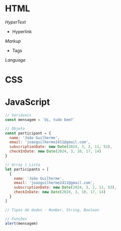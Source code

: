 # HTML

_HyperText_

- Hyperlink

_Markup_

- Tags

_Language_

# CSS

# JavaScript

```js
// Variáveis
const mensagem = `Oi, tudo bem?`

// Objeto
const participant = {
  name: 'João Guilherme',
  email: 'joaoguilherme2411@gmail.com',
  subscriptionDate: new Date(2024, 3, 2, 11, 53),
  checkInDate: new Date(2024, 3, 10, 17, 14)
}

// Array | Lista
let participants = [
  {
    name: 'João Guilherme',
    email: 'joaoguilherme2411@gmail.com',
    subscriptionDate: new Date(2024, 3, 2, 11, 53),
    checkInDate: new Date(2024, 3, 10, 17, 14)
  }
]

// Tipos de dados - Number, String, Boolean

// Funções
alert(mensagem)
```
